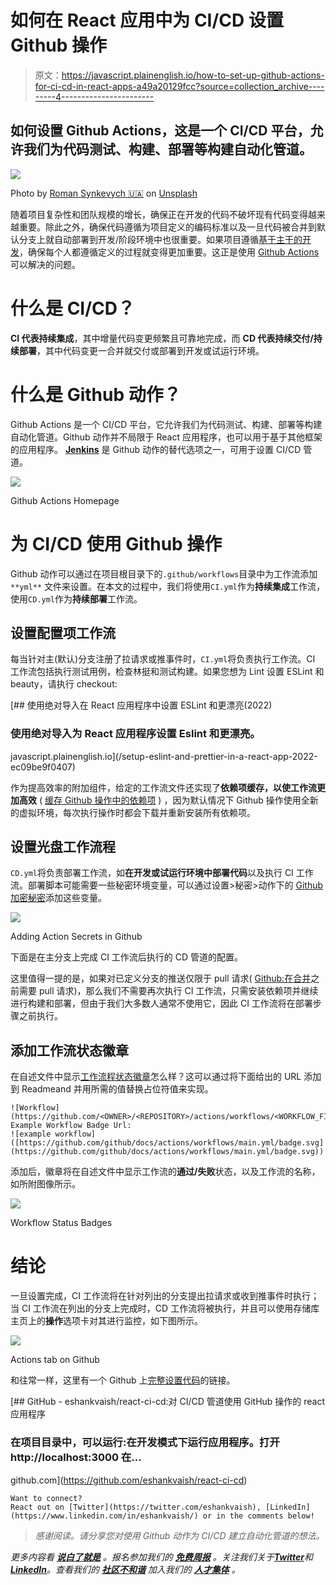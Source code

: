 # 如何在 React 应用中为 CI/CD 设置 Github 操作

> 原文：<https://javascript.plainenglish.io/how-to-set-up-github-actions-for-ci-cd-in-react-apps-a49a20129fcc?source=collection_archive---------4----------------------->

## 如何设置 Github Actions，这是一个 CI/CD 平台，允许我们为代码测试、构建、部署等构建自动化管道。

![](img/e134dcec15f020709b827e2c776ca60b.png)

Photo by [Roman Synkevych 🇺🇦](https://unsplash.com/@synkevych?utm_source=unsplash&utm_medium=referral&utm_content=creditCopyText) on [Unsplash](https://unsplash.com/s/photos/github-actions?utm_source=unsplash&utm_medium=referral&utm_content=creditCopyText)

随着项目复杂性和团队规模的增长，确保正在开发的代码不破坏现有代码变得越来越重要。除此之外，确保代码遵循为项目定义的编码标准以及一旦代码被合并到默认分支上就自动部署到开发/阶段环境中也很重要。如果项目遵循[基于主干的开发](https://trunkbaseddevelopment.com/)，确保每个人都遵循定义的过程就变得更加重要。这正是使用 [Github Actions](https://github.com/features/actions) 可以解决的问题。

# 什么是 CI/CD？

**CI 代表持续集成**，其中增量代码变更频繁且可靠地完成，而 **CD 代表持续交付/持续部署**，其中代码变更一合并就交付或部署到开发或试运行环境。

# 什么是 Github 动作？

Github Actions 是一个 CI/CD 平台，它允许我们为代码测试、构建、部署等构建自动化管道。Github 动作并不局限于 React 应用程序，也可以用于基于其他框架的应用程序。 [**Jenkins**](https://www.jenkins.io/) 是 Github 动作的替代选项之一，可用于设置 CI/CD 管道。

![](img/77fa39298a79d5ee99538f702837eb06.png)

Github Actions Homepage

# 为 CI/CD 使用 Github 操作

Github 动作可以通过在项目根目录下的`.github/workflows`目录中为工作流添加`**yml**` 文件来设置。在本文的过程中，我们将使用`CI.yml`作为**持续集成**工作流，使用`CD.yml`作为**持续部署**工作流。

## 设置配置项工作流

每当针对主(默认)分支注册了拉请求或推事件时，`CI.yml`将负责执行工作流。CI 工作流包括执行测试用例，检查林挺和测试构建。如果您想为 Lint 设置 ESLint 和 beauty，请执行 checkout:

[](/setup-eslint-and-prettier-in-a-react-app-2022-ec09be9f0407) [## 使用绝对导入在 React 应用程序中设置 ESLint 和更漂亮(2022)

### 使用绝对导入为 React 应用程序设置 Eslint 和更漂亮。

javascript.plainenglish.io](/setup-eslint-and-prettier-in-a-react-app-2022-ec09be9f0407) 

作为提高效率的附加组件，给定的工作流文件还实现了**依赖项缓存，以使工作流更加高效** ( [缓存 Github 操作中的依赖项](https://docs.github.com/en/actions/using-workflows/caching-dependencies-to-speed-up-workflows) ) ，因为默认情况下 Github 操作使用全新的虚拟环境，每次执行操作时都会下载并重新安装所有依赖项。

>

## 设置光盘工作流程

`CD.yml`将负责部署工作流，如**在开发或试运行环境中部署代码**以及执行 CI 工作流。部署脚本可能需要一些秘密环境变量，可以通过设置>秘密>动作下的 [Github 加密秘密](https://docs.github.com/en/actions/security-guides/encrypted-secrets)添加这些变量。

![](img/7ee8c28edef1f63a5f1030d3d088c317.png)

Adding Action Secrets in Github

下面是在主分支上完成 CI 工作流后执行的 CD 管道的配置。

这里值得一提的是，如果对已定义分支的推送仅限于 pull 请求( [Github:在合并](https://docs.github.com/en/repositories/configuring-branches-and-merges-in-your-repository/defining-the-mergeability-of-pull-requests/about-protected-branches#require-pull-request-reviews-before-merging)之前需要 pull 请求)，那么我们不需要再次执行 CI 工作流，只需安装依赖项并继续进行构建和部署，但由于我们大多数人通常不使用它，因此 CI 工作流将在部署步骤之前执行。

## 添加工作流状态徽章

在自述文件中显示[工作流程状态徽章](https://docs.github.com/en/actions/monitoring-and-troubleshooting-workflows/adding-a-workflow-status-badge)怎么样？这可以通过将下面给出的 URL 添加到 Readmeand 并用所需的值替换占位符值来实现。

```
![Workflow](https://github.com/<OWNER>/<REPOSITORY>/actions/workflows/<WORKFLOW_FILE>/badge.svg)// Example Workflow Badge Url:
![example workflow]([https://github.com/github/docs/actions/workflows/main.yml/badge.svg](https://github.com/github/docs/actions/workflows/main.yml/badge.svg))
```

添加后，徽章将在自述文件中显示工作流的**通过/失败**状态，以及工作流的名称，如所附图像所示。

![](img/e5c4688a5a65f17ad6e9628cfa475df6.png)

Workflow Status Badges

# 结论

一旦设置完成，CI 工作流将在针对列出的分支提出拉请求或收到推事件时执行；当 CI 工作流在列出的分支上完成时，CD 工作流将被执行，并且可以使用存储库主页上的**操作**选项卡对其进行监控，如下图所示。

![](img/ef3369f095356cac6a0500b879ff56ef.png)

Actions tab on Github

和往常一样，这里有一个 Github 上[完整设置代码](https://github.com/eshankvaish/react-ci-cd)的链接。

[](https://github.com/eshankvaish/react-ci-cd) [## GitHub - eshankvaish/react-ci-cd:对 CI/CD 管道使用 GitHub 操作的 react 应用程序

### 在项目目录中，可以运行:在开发模式下运行应用程序。打开 http://localhost:3000 在…

github.com](https://github.com/eshankvaish/react-ci-cd) 

```
Want to connect?
React out on [Twitter](https://twitter.com/eshankvaish), [LinkedIn](https://www.linkedin.com/in/eshankvaish/) or in the comments below!
```

> *感谢阅读。请分享您对使用 Github 动作为 CI/CD 建立自动化管道的想法。*

*更多内容看* [***说白了就是***](https://plainenglish.io/) *。报名参加我们的* [***免费周报***](http://newsletter.plainenglish.io/) *。关注我们关于*[***Twitter***](https://twitter.com/inPlainEngHQ)*和*[***LinkedIn***](https://www.linkedin.com/company/inplainenglish/)*。查看我们的* [***社区不和谐***](https://discord.gg/GtDtUAvyhW) *加入我们的* [***人才集体***](https://inplainenglish.pallet.com/talent/welcome) *。*